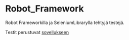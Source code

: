 # Robot_Framework
<p>Robot Frameworkilla ja SeleniumLibrarylla tehtyjä testejä.</p>
<p> Testit perustuvat <a href="https://github.com/craigmckeachie/keeptrack-ts/tree/testing"/> sovellukseen</p>
